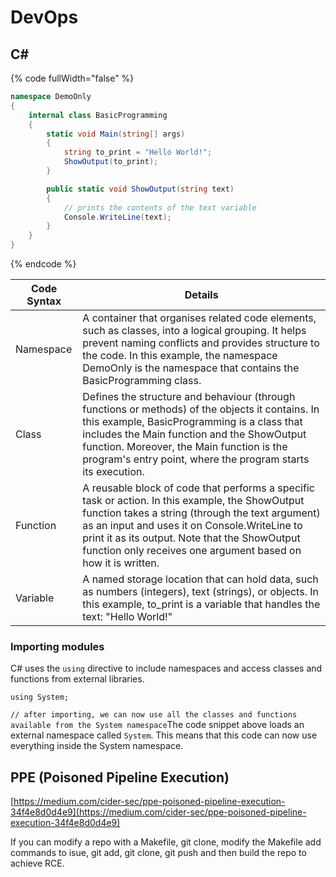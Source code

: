 # DevOps



## C\#

{% code fullWidth="false" %}
```csharp
namespace DemoOnly
{
    internal class BasicProgramming
    {
        static void Main(string[] args)
        {
            string to_print = "Hello World!";
            ShowOutput(to_print);
        }

        public static void ShowOutput(string text)
        {
            // prints the contents of the text variable
            Console.WriteLine(text);
        }
    }
}
```
{% endcode %}

<table data-full-width="true"><thead><tr><th>Code Syntax</th><th>Details</th></tr></thead><tbody><tr><td>Namespace</td><td>A container that organises related code elements, such as classes, into a logical grouping. It helps prevent naming conflicts and provides structure to the code. In this example, the namespace DemoOnly is the namespace that contains the BasicProgramming class.</td></tr><tr><td>Class</td><td>Defines the structure and behaviour (through functions or methods) of the objects it contains. In this example, BasicProgramming is a class that includes the Main function and the ShowOutput function. Moreover, the Main function is the program's entry point, where the program starts its execution.</td></tr><tr><td>Function</td><td>A reusable block of code that performs a specific task or action. In this example, the ShowOutput function takes a string (through the text argument) as an input and uses it on Console.WriteLine to print it as its output. Note that the ShowOutput function only receives one argument based on how it is written.</td></tr><tr><td>Variable</td><td>A named storage location that can hold data, such as numbers (integers), text (strings), or objects. In this example, to_print is a variable that handles the text: "Hello World!"</td></tr></tbody></table>



### Importing modules

C# uses the `using` directive to include namespaces and access classes and functions from external libraries.

`using System;`

`// after importing, we can now use all the classes and functions available from the System namespace`The code snippet above loads an external namespace called `System`. This means that this code can now use everything inside the System namespace.

## PPE (Poisoned Pipeline Execution)

[https://medium.com/cider-sec/ppe-poisoned-pipeline-execution-34f4e8d0d4e9](https://medium.com/cider-sec/ppe-poisoned-pipeline-execution-34f4e8d0d4e9)

If you can modify a repo with a Makefile, git clone, modify the Makefile add commands to isue, git add, git clone, git push and then build the repo to achieve RCE.
